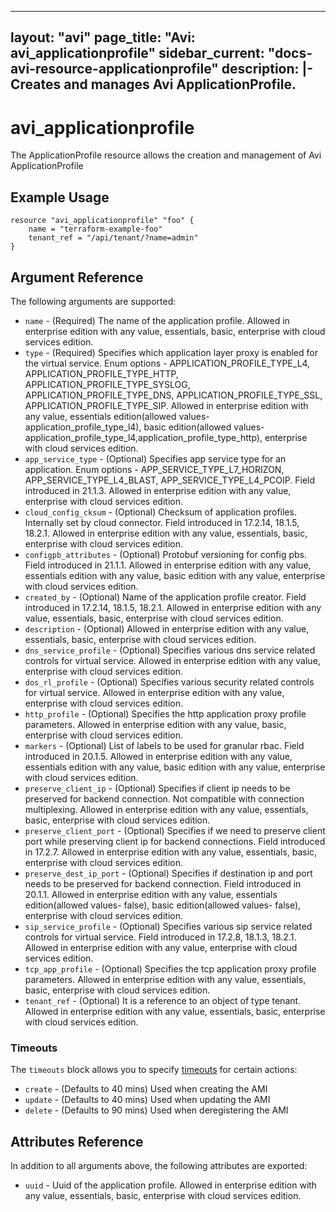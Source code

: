<!--
    Copyright 2021 VMware, Inc.
    SPDX-License-Identifier: Mozilla Public License 2.0
-->
---
layout: "avi"
page_title: "Avi: avi_applicationprofile"
sidebar_current: "docs-avi-resource-applicationprofile"
description: |-
  Creates and manages Avi ApplicationProfile.
---

# avi_applicationprofile

The ApplicationProfile resource allows the creation and management of Avi ApplicationProfile

## Example Usage

```hcl
resource "avi_applicationprofile" "foo" {
    name = "terraform-example-foo"
    tenant_ref = "/api/tenant/?name=admin"
}
```

## Argument Reference

The following arguments are supported:

* `name` - (Required) The name of the application profile. Allowed in enterprise edition with any value, essentials, basic, enterprise with cloud services edition.
* `type` - (Required) Specifies which application layer proxy is enabled for the virtual service. Enum options - APPLICATION_PROFILE_TYPE_L4, APPLICATION_PROFILE_TYPE_HTTP, APPLICATION_PROFILE_TYPE_SYSLOG, APPLICATION_PROFILE_TYPE_DNS, APPLICATION_PROFILE_TYPE_SSL, APPLICATION_PROFILE_TYPE_SIP. Allowed in enterprise edition with any value, essentials edition(allowed values- application_profile_type_l4), basic edition(allowed values- application_profile_type_l4,application_profile_type_http), enterprise with cloud services edition.
* `app_service_type` - (Optional) Specifies app service type for an application. Enum options - APP_SERVICE_TYPE_L7_HORIZON, APP_SERVICE_TYPE_L4_BLAST, APP_SERVICE_TYPE_L4_PCOIP. Field introduced in 21.1.3. Allowed in enterprise edition with any value, enterprise with cloud services edition.
* `cloud_config_cksum` - (Optional) Checksum of application profiles. Internally set by cloud connector. Field introduced in 17.2.14, 18.1.5, 18.2.1. Allowed in enterprise edition with any value, essentials, basic, enterprise with cloud services edition.
* `configpb_attributes` - (Optional) Protobuf versioning for config pbs. Field introduced in 21.1.1. Allowed in enterprise edition with any value, essentials edition with any value, basic edition with any value, enterprise with cloud services edition.
* `created_by` - (Optional) Name of the application profile creator. Field introduced in 17.2.14, 18.1.5, 18.2.1. Allowed in enterprise edition with any value, essentials, basic, enterprise with cloud services edition.
* `description` - (Optional) Allowed in enterprise edition with any value, essentials, basic, enterprise with cloud services edition.
* `dns_service_profile` - (Optional) Specifies various dns service related controls for virtual service. Allowed in enterprise edition with any value, enterprise with cloud services edition.
* `dos_rl_profile` - (Optional) Specifies various security related controls for virtual service. Allowed in enterprise edition with any value, enterprise with cloud services edition.
* `http_profile` - (Optional) Specifies the http application proxy profile parameters. Allowed in enterprise edition with any value, basic, enterprise with cloud services edition.
* `markers` - (Optional) List of labels to be used for granular rbac. Field introduced in 20.1.5. Allowed in enterprise edition with any value, essentials edition with any value, basic edition with any value, enterprise with cloud services edition.
* `preserve_client_ip` - (Optional) Specifies if client ip needs to be preserved for backend connection. Not compatible with connection multiplexing. Allowed in enterprise edition with any value, essentials, basic, enterprise with cloud services edition.
* `preserve_client_port` - (Optional) Specifies if we need to preserve client port while preserving client ip for backend connections. Field introduced in 17.2.7. Allowed in enterprise edition with any value, essentials, basic, enterprise with cloud services edition.
* `preserve_dest_ip_port` - (Optional) Specifies if destination ip and port needs to be preserved for backend connection. Field introduced in 20.1.1. Allowed in enterprise edition with any value, essentials edition(allowed values- false), basic edition(allowed values- false), enterprise with cloud services edition.
* `sip_service_profile` - (Optional) Specifies various sip service related controls for virtual service. Field introduced in 17.2.8, 18.1.3, 18.2.1. Allowed in enterprise edition with any value, enterprise with cloud services edition.
* `tcp_app_profile` - (Optional) Specifies the tcp application proxy profile parameters. Allowed in enterprise edition with any value, essentials, basic, enterprise with cloud services edition.
* `tenant_ref` - (Optional) It is a reference to an object of type tenant. Allowed in enterprise edition with any value, essentials, basic, enterprise with cloud services edition.


### Timeouts

The `timeouts` block allows you to specify [timeouts](https://www.terraform.io/docs/configuration/resources.html#timeouts) for certain actions:

* `create` - (Defaults to 40 mins) Used when creating the AMI
* `update` - (Defaults to 40 mins) Used when updating the AMI
* `delete` - (Defaults to 90 mins) Used when deregistering the AMI

## Attributes Reference

In addition to all arguments above, the following attributes are exported:

* `uuid` -  Uuid of the application profile. Allowed in enterprise edition with any value, essentials, basic, enterprise with cloud services edition.

